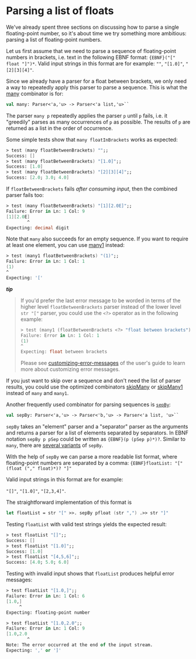 # Parsing a list of floats

We've already spent three sections on discussing how to parse a single floating-point number, so it's about time we try something more ambitious: parsing a list of floating-point numbers.

Let us first assume that we need to parse a sequence of floating-point numbers in brackets, i.e. text in the following EBNF format: `{EBNF}("[" float "]")*`. Valid input strings in this format are for example: `""`, `"[1.0]"`, `"[2][3][4]"`.

Since we already have a parser for a float between brackets, we only need a way to repeatedly apply this parser to parse a sequence. This is what the [many](http://www.quanttec.com/fparsec/reference/primitives.html#members.many) combinator is for:

```fsharp
val many: Parser<'a,'u> -> Parser<'a list,'u>``
```

The parser `many p` repeatedly applies the parser `p` until `p` fails, i.e. it "greedily" parses as many occurrences of `p` as possible. The results of `p` are returned as a list in the order of occurrence.

Some simple tests show that `many floatInBrackets` works as expected:

```fsharp
> test (many floatBetweenBrackets) "";;
Success: []
> test (many floatBetweenBrackets) "[1.0]";;
Success: [1.0]
> test (many floatBetweenBrackets) "[2][3][4]";;
Success: [2.0; 3.0; 4.0]
```

If `floatBetweenBrackets` fails *after consuming input*, then the combined parser fails too:

```fsharp
> test (many floatBetweenBrackets) "[1][2.0E]";;
Failure: Error in Ln: 1 Col: 9
[1][2.0E]
        ^
Expecting: decimal digit
```

Note that `many` also succeeds for an empty sequence. If you want to require at least one element, you can use [many1](http://www.quanttec.com/fparsec/reference/primitives.html#members.many1) instead:

```fsharp
> test (many1 floatBetweenBrackets) "(1)";;
Failure: Error in Ln: 1 Col: 1
(1)
^
Expecting: '['
```

**_tip_**

>If you'd prefer the last error message to be worded in terms of the higher level `floatBetweenBrackets` parser instead of the lower level `str "["` parser, you could use the `<?>` operator as in the following example:
>```fsharp
>> test (many1 (floatBetweenBrackets <?> "float between brackets")) "(1)";;
>Failure: Error in Ln: 1 Col: 1
>(1)
>^
>Expecting: float between brackets
>```
> Please see [customizing-error-messages](http://www.quanttec.com/fparsec/users-guide/customizing-error-messages.html) of the user's guide to learn more about customizing error messages.

If you just want to skip over a sequence and don't need the list of parser results, you could use the optimized combinators [skipMany](http://www.quanttec.com/fparsec/reference/primitives.html#members.skipMany) or [skipMany1](http://www.quanttec.com/fparsec/reference/primitives.html#members.skipMany1) instead of `many` and `many1`.

Another frequently used combinator for parsing sequences is [`sepBy`](http://www.quanttec.com/fparsec/reference/primitives.html#members.sepBy):

```fsharp
val sepBy: Parser<'a,'u> -> Parser<'b,'u> -> Parser<'a list, 'u>``
```

`sepBy` takes an "element" parser and a "separator" parser as the arguments and returns a parser for a list of elements separated by separators. In EBNF notation `sepBy p pSep` could be written as `{EBNF}(p (pSep p)*)?`. Similar to `many`, there are [several variants](http://www.quanttec.com/fparsec/reference/primitives.html#interface.sepBy-parsers) of `sepBy`.

With the help of `sepBy` we can parse a more readable list format, where floating-point numbers are separated by a comma: `{EBNF}floatList: "[" (float ("," float)*)? "]"`

Valid input strings in this format are for example: 

`"[]"`, `"[1.0]"`, `"[2,3,4]"`.

The straightforward implementation of this format is

```fsharp
let floatList = str "[" >>. sepBy pfloat (str ",") .>> str "]"
```

Testing `floatList` with valid test strings yields the expected result:

```fsharp
> test floatList "[]";;
Success: []
> test floatList "[1.0]";;
Success: [1.0]
> test floatList "[4,5,6]";;
Success: [4.0; 5.0; 6.0]
```

Testing with invalid input shows that `floatList` produces helpful error messages:

```fsharp
> test floatList "[1.0,]";;
Failure: Error in Ln: 1 Col: 6
[1.0,]
     ^
Expecting: floating-point number

> test floatList "[1.0,2.0";;
Failure: Error in Ln: 1 Col: 9
[1.0,2.0
        ^
Note: The error occurred at the end of the input stream.
Expecting: ',' or ']'
```